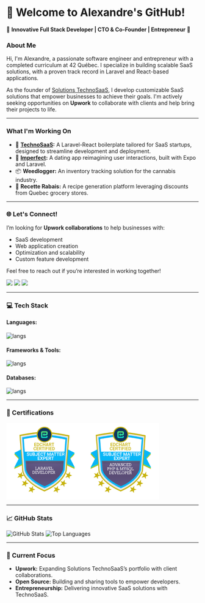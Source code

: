 # 👋 Welcome to Alexandre's GitHub!

🌟 **Innovative Full Stack Developer | CTO & Co-Founder | Entrepreneur** 🌟

### About Me
Hi, I'm Alexandre, a passionate software engineer and entrepreneur with a completed curriculum at 42 Québec. I specialize in building scalable SaaS solutions, with a proven track record in Laravel and React-based applications.

As the founder of [Solutions TechnoSaaS](https://techno-saas.com/), I develop customizable SaaS solutions that empower businesses to achieve their goals. I'm actively seeking opportunities on **Upwork** to collaborate with clients and help bring their projects to life.

---

### What I'm Working On
- 🚀 **[TechnoSaaS](https://laravel.techno-saas.com/):** A Laravel-React boilerplate tailored for SaaS startups, designed to streamline development and deployment.
- 🌱 **[Imperfect](https://imperfectdating.com/):** A dating app reimagining user interactions, built with Expo and Laravel.
- 📦 **Weedlogger:** An inventory tracking solution for the cannabis industry.
- 🛒 **Recette Rabais:** A recipe generation platform leveraging discounts from Quebec grocery stores.

---

### 🌐 Let's Connect!
I’m looking for **Upwork collaborations** to help businesses with:
- SaaS development
- Web application creation
- Optimization and scalability
- Custom feature development

Feel free to reach out if you’re interested in working together!

<div align="left" style="display:inline_block"> 
  <a href="https://x.com/technoSaas" target="_blank"><img src="https://img.shields.io/twitter/follow/:technoSaas" target="_blank"></a> 
  <a href="https://www.linkedin.com/in/alexandre-couture-53741a277/" target="_blank"><img src="https://img.shields.io/badge/LinkedIn-0077B5?style=for-the-badge&logo=linkedin&logoColor=white" target="_blank"></a> 
  <a href = "mailto:alexcouture5@hotmail.com"><img src="https://img.shields.io/badge/Gmail-D14836?style=for-the-badge&logo=gmail&logoColor=white" target="_blank"></a>
</div>

---

### 💻 Tech Stack
#### Languages:
![langs](https://skillicons.dev/icons?i=php,typescript,javascript,html,css,python,cpp,c&perline=)

#### Frameworks & Tools:
![langs](https://skillicons.dev/icons?i=laravel,react,expo,nginx,docker&perline=)

#### Databases:
![langs](https://skillicons.dev/icons?i=mysql,sqlite&perline=)

---

### 📜 Certifications
<div style="display:flex;">
<img src="https://github.com/demenciel/demenciel/blob/f0177af0193343f94e6ac36f6cba6631b2ececa6/laravel-certification-free-test_16964043991696404399(1).png" width="200" alt="Laravel Certification">
<img src="https://github.com/demenciel/demenciel/blob/f0177af0193343f94e6ac36f6cba6631b2ececa6/php_certification_online_free_exam_16164534201616453420.png" width="200" alt="PHP Certification">
</div>

---

### 📈 GitHub Stats
![GitHub Stats](https://github-readme-stats.vercel.app/api?username=demenciel&show_icons=true&theme=dark)
![Top Languages](https://github-readme-stats.vercel.app/api/top-langs/?username=demenciel&layout=compact&theme=dark)

---

### 🎯 Current Focus
- **Upwork:** Expanding Solutions TechnoSaaS’s portfolio with client collaborations.
- **Open Source:** Building and sharing tools to empower developers.
- **Entrepreneurship:** Delivering innovative SaaS solutions with TechnoSaaS.

<!---
demenciel/demenciel is a ✨ special ✨ repository because its `README.md` (this file) appears on your GitHub profile.
You can click the Preview link to take a look at your changes.
--->
